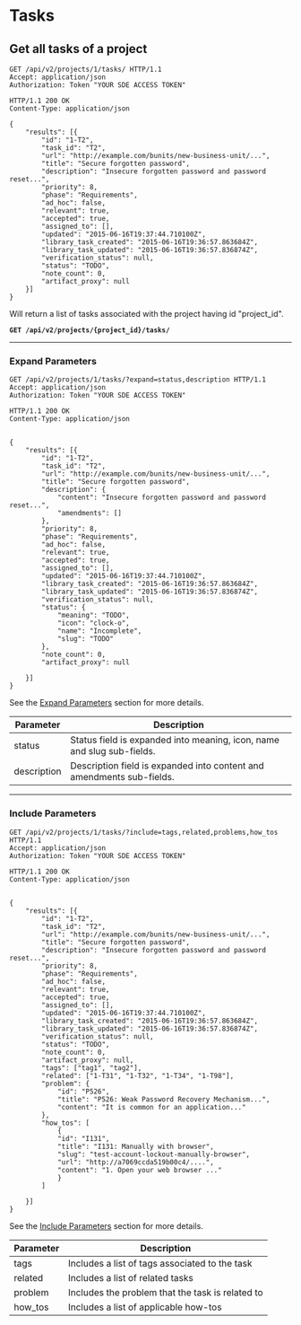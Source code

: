 # Tasks


## Get all tasks of a project


```http
GET /api/v2/projects/1/tasks/ HTTP/1.1
Accept: application/json
Authorization: Token "YOUR SDE ACCESS TOKEN"
```

```http
HTTP/1.1 200 OK
Content-Type: application/json

{
    "results": [{
        "id": "1-T2",
        "task_id": "T2",
        "url": "http://example.com/bunits/new-business-unit/...",
        "title": "Secure forgotten password",
        "description": "Insecure forgotten password and password reset...",
        "priority": 8,
        "phase": "Requirements",
        "ad_hoc": false,
        "relevant": true,
        "accepted": true,
        "assigned_to": [],
        "updated": "2015-06-16T19:37:44.710100Z",
        "library_task_created": "2015-06-16T19:36:57.863684Z",
        "library_task_updated": "2015-06-16T19:36:57.836874Z",
        "verification_status": null,
        "status": "TODO",
        "note_count": 0,
        "artifact_proxy": null
    }]
}
```

Will return a list of tasks associated with the project having id "project_id".

**`GET /api/v2/projects/{project_id}/tasks/`**

---

### Expand Parameters


```http
GET /api/v2/projects/1/tasks/?expand=status,description HTTP/1.1
Accept: application/json
Authorization: Token "YOUR SDE ACCESS TOKEN"
```

```http
HTTP/1.1 200 OK
Content-Type: application/json


{
    "results": [{
        "id": "1-T2",
        "task_id": "T2",
        "url": "http://example.com/bunits/new-business-unit/...",
        "title": "Secure forgotten password",
        "description": {
            "content": "Insecure forgotten password and password reset...",
            "amendments": []
        },
        "priority": 8,
        "phase": "Requirements",
        "ad_hoc": false,
        "relevant": true,
        "accepted": true,
        "assigned_to": [],
        "updated": "2015-06-16T19:37:44.710100Z",
        "library_task_created": "2015-06-16T19:36:57.863684Z",
        "library_task_updated": "2015-06-16T19:36:57.836874Z",
        "verification_status": null,
        "status": {
            "meaning": "TODO",
            "icon": "clock-o",
            "name": "Incomplete",
            "slug": "TODO"
        },
        "note_count": 0,
        "artifact_proxy": null

    }]
}

```

See the [Expand Parameters](#expand-parameters) section for more details.

Parameter   | Description
------------|---------------------
status      | Status field is expanded into meaning, icon, name and slug sub-fields.
description | Description field is expanded into content and amendments sub-fields.

---

### Include Parameters


```http
GET /api/v2/projects/1/tasks/?include=tags,related,problems,how_tos HTTP/1.1
Accept: application/json
Authorization: Token "YOUR SDE ACCESS TOKEN"
```

```http
HTTP/1.1 200 OK
Content-Type: application/json


{
    "results": [{
        "id": "1-T2",
        "task_id": "T2",
        "url": "http://example.com/bunits/new-business-unit/...",
        "title": "Secure forgotten password",
        "description": "Insecure forgotten password and password reset...",
        "priority": 8,
        "phase": "Requirements",
        "ad_hoc": false,
        "relevant": true,
        "accepted": true,
        "assigned_to": [],
        "updated": "2015-06-16T19:37:44.710100Z",
        "library_task_created": "2015-06-16T19:36:57.863684Z",
        "library_task_updated": "2015-06-16T19:36:57.836874Z",
        "verification_status": null,
        "status": "TODO",
        "note_count": 0,
        "artifact_proxy": null,
        "tags": ["tag1", "tag2"],
        "related": ["1-T31", "1-T32", "1-T34", "1-T98"],
        "problem": {
            "id": "P526",
            "title": "P526: Weak Password Recovery Mechanism...",
            "content": "It is common for an application..."
        },
        "how_tos": [
            {
            "id": "I131",
            "title": "I131: Manually with browser",
            "slug": "test-account-lockout-manually-browser",
            "url": "http://a7069ccda519b00c4/....",
            "content": "1. Open your web browser ..."
            }
        ]

    }]
}

```

See the [Include Parameters](#include-parameters) section for more details.

Parameter | Description
----------|---------------------
tags      | Includes a list of tags associated to the task
related   | Includes a list of related tasks
problem   | Includes the problem that the task is related to
how_tos   | Includes a list of applicable how-tos
